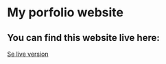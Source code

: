 # My porfolio website



## You can find this website live here:
[Se live version](https://daniellagowskii.netlify.app/#!)
